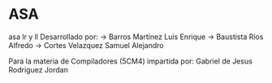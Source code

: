 # ASA
asa lr y ll
Desarrollado por:
-> Barros Martínez Luis Enrique
-> Baustista Rios Alfredo
-> Cortes Velazquez Samuel Alejandro

Para la materia de Compiladores (5CM4) impartida por:
Gabriel de Jesus Rodriguez Jordan
